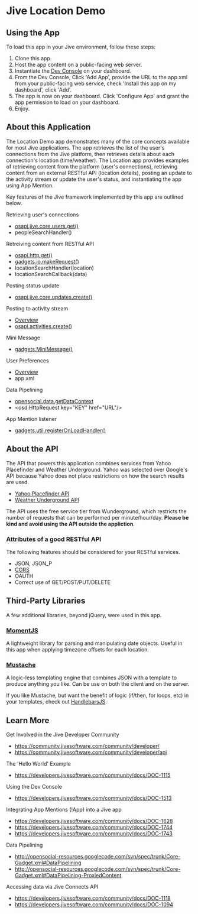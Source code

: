 # Jive Location Demo

## Using the App
To load this app in your Jive environment, follow these steps:

1. Clone this app.
2. Host the app content on a public-facing web server. 
3. Instantiate the [Dev Console](https://developers.jivesoftware.com/community/docs/DOC-1513) on your dashboard. 
4. From the Dev Console, Click 'Add App', provide the URL to the app.xml from your public-facing web service, check 'Install this app on my dashboard', click 'Add'. 
5. The app is now on your dashboard. Click 'Configure App' and grant the app permission to load on your dashboard. 
6. Enjoy.


## About this Application
The Location Demo app demonstrates many of the core concepts available for most Jive applications. The app retrieves the list of the user's connections from the Jive platform, then retrieves details about each connection's location (time/weather). 
The Location app provides examples of retrieving content from the platform (user's connections), retrieving content from an external RESTful API (location details), posting an update to the activity stream or update the user's status, and instantiating the app using App Mention. 

Key features of the Jive framework implemented by this app are outlined below. 

Retrieving user's connections
* [osapi.jive.core.users.get()](http://docs.jivesoftware.com/apireferences/5.0.2/javascriptapi/osapi.jive.core.User.html#method_activities.get)
* peopleSearchHandler()

Retreiving content from RESTful API
* [osapi.http.get()](http://docs.opensocial.org/display/OSD/Osapi.http+%28v0.9%29#Osapi.http%28v0.9%29-osapi.http.get)
* [gadgets.io.makeRequest()](https://developers.google.com/gadgets/docs/reference/#gadgets.io.makeRequest)
* locationSearchHandler(location)
* locationSearchCallback(data)

Posting status update
* [osapi.jive.core.updates.create()](https://developers.jivesoftware.com/community/docs/DOC-1117)

Posting to activity stream
* [Overview](https://developers.jivesoftware.com/community/docs/DOC-1431)
* [osapi.activities.create()](http://opensocial-resources.googlecode.com/svn/spec/1.0/Social-Gadget.xml#osapi.activities.create)

Mini Message
* [gadgets.MiniMessage()](https://developers.google.com/gadgets/docs/reference/#gadgets.MiniMessage)

User Preferences
* [Overview](https://developers.google.com/gadgets/docs/xml_reference#Userprefs_Ref)
* app.xml

Data Pipelining
* [opensocial.data.getDataContext](http://opensocial-resources.googlecode.com/svn/spec/0.9/OpenSocial-Data-Pipelining.xml#rfc.section.11)
* &lt;osd:HttpRequest key="KEY" href="URL"/&gt;

App Mention listener
* [gadgets.util.registerOnLoadHandler()](https://developers.google.com/gadgets/docs/reference/#gadgets.util.registerOnLoadHandler)


## About the API
The API that powers this application combines services from Yahoo Placefinder and Weather Underground. 
Yahoo was selected over Google's API because Yahoo does not place restrictions on how the search results are used.

* [Yahoo Placefinder API](http://developer.yahoo.com/geo/placefinder/)
* [Weather Underground API](http://www.wunderground.com/weather/api/)

The API uses the free service tier from Wunderground, which restricts the number of requests that can be performed per minute/hour/day. 
__Please be kind and avoid using the API outside the appliction__. 

### Attributes of a good RESTful API
The following features should be considered for your RESTful services. 
* JSON, JSON_P
* [CORS](http://enable-cors.org/)
* OAUTH
* Correct use of GET/POST/PUT/DELETE

## Third-Party Libraries
A few additional libraries, beyond jQuery, were used in this app. 

### [MomentJS](http://momentjs.com/)
A lightweight library for parsing and manipulating date objects. Useful in this app when applying timezone offsets for each location. 

### [Mustache](http://mustache.github.com/)
A logic-less templating engine that combines JSON with a template to produce anything you like. Can be use on both the client and on the server. 

If you like Mustache, but want the benefit of logic (if/then, for loops, etc) in your templates, check out [HandlebarsJS](http://handlebarsjs.com/).


## Learn More
Get Involved in the Jive Developer Community
* https://community.jivesoftware.com/community/developer/
* https://community.jivesoftware.com/community/developer/api

The 'Hello World' Example
* https://developers.jivesoftware.com/community/docs/DOC-1115

Using the Dev Console
* https://developers.jivesoftware.com/community/docs/DOC-1513

Integrating App Mentions (!App) into a Jive app
* https://developers.jivesoftware.com/community/docs/DOC-1628
* https://developers.jivesoftware.com/community/docs/DOC-1744
* https://developers.jivesoftware.com/community/docs/DOC-1743

Data Pipelining
* http://opensocial-resources.googlecode.com/svn/spec/trunk/Core-Gadget.xml#DataPipelining
* http://opensocial-resources.googlecode.com/svn/spec/trunk/Core-Gadget.xml#DataPipelining-ProxiedContent

Accessing data via Jive Connects API
* https://developers.jivesoftware.com/community/docs/DOC-1118
* https://developers.jivesoftware.com/community/docs/DOC-1094
